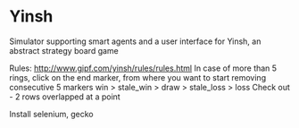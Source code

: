 # Yinsh
Simulator supporting smart agents and a user interface for Yinsh, an abstract strategy board game

Rules:
http://www.gipf.com/yinsh/rules/rules.html
In case of more than 5 rings, click on the end marker, from where you want to start removing consecutive 5 markers
win > stale_win > draw > stale_loss > loss
Check out - 2 rows overlapped at a point

Install selenium, gecko
